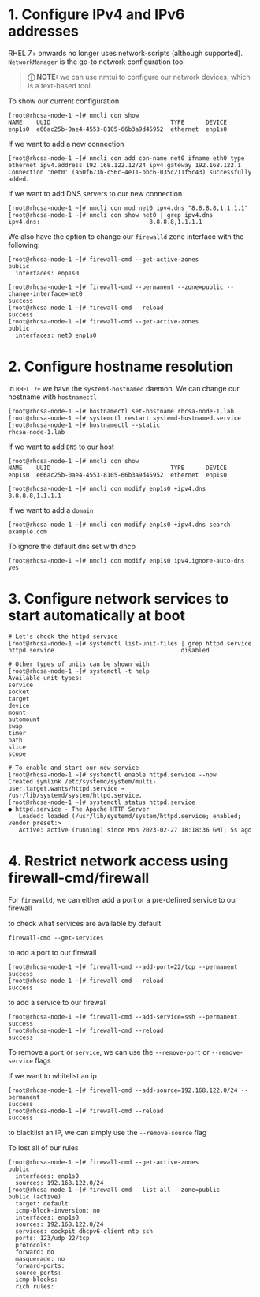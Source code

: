 # 1. Configure IPv4 and IPv6 addresses

RHEL 7+ onwards no longer uses network-scripts (although supported).
`NetworkManager` is the go-to network configuration tool

> **&#9432; NOTE:** we can use nmtui to configure our network devices, which is a text-based tool

To show our current configuration
```
[root@rhcsa-node-1 ~]# nmcli con show                         
NAME    UUID                                  TYPE      DEVICE
enp1s0  e66ac25b-0ae4-4553-8105-66b3a9d45952  ethernet  enp1s0
```
If we want to add a new connection
```
[root@rhcsa-node-1 ~]# nmcli con add con-name net0 ifname eth0 type ethernet ipv4.address 192.168.122.12/24 ipv4.gateway 192.168.122.1
Connection 'net0' (a50f673b-c56c-4e11-bbc6-035c211f5c43) successfully added.
```
If we want to add DNS servers to our new connection
```
[root@rhcsa-node-1 ~]# nmcli con mod net0 ipv4.dns "8.8.8.8,1.1.1.1"
[root@rhcsa-node-1 ~]# nmcli con show net0 | grep ipv4.dns
ipv4.dns:                               8.8.8.8,1.1.1.1
```
We also have the option to change our `firewalld` zone interface with the following:
```
[root@rhcsa-node-1 ~]# firewall-cmd --get-active-zones
public                                                
  interfaces: enp1s0                                  

[root@rhcsa-node-1 ~]# firewall-cmd --permanent --zone=public --change-interface=net0
success
[root@rhcsa-node-1 ~]# firewall-cmd --reload
success
[root@rhcsa-node-1 ~]# firewall-cmd --get-active-zones
public
  interfaces: net0 enp1s0
```

# 2. Configure hostname resolution

in `RHEL 7+` we have the `systemd-hostnamed` daemon. We can change our hostname with `hostnamectl`
```
[root@rhcsa-node-1 ~]# hostnamectl set-hostname rhcsa-node-1.lab    
[root@rhcsa-node-1 ~]# systemctl restart systemd-hostnamed.service  
[root@rhcsa-node-1 ~]# hostnamectl --static                         
rhcsa-node-1.lab                                                    
```

If we want to add `DNS` to our host
```
[root@rhcsa-node-1 ~]# nmcli con show                          
NAME    UUID                                  TYPE      DEVICE 
enp1s0  e66ac25b-0ae4-4553-8105-66b3a9d45952  ethernet  enp1s0 

[root@rhcsa-node-1 ~]# nmcli con modify enp1s0 +ipv4.dns 8.8.8.8,1.1.1.1
```
If we want to add a `domain`
```
[root@rhcsa-node-1 ~]# nmcli con modify enp1s0 +ipv4.dns-search example.com
```
To ignore the default dns set with dhcp
```
[root@rhcsa-node-1 ~]# nmcli con modify enp1s0 ipv4.ignore-auto-dns yes
```

# 3. Configure network services to start automatically at boot
```
# Let's check the httpd service
[root@rhcsa-node-1 ~]# systemctl list-unit-files | grep httpd.service 
httpd.service                                    disabled

# Other types of units can be shown with
[root@rhcsa-node-1 ~]# systemctl -t help 
Available unit types:                    
service                                  
socket                                   
target                                   
device                                   
mount                                    
automount                                
swap                                     
timer                                    
path                                     
slice                                    
scope                                    

# To enable and start our new service
[root@rhcsa-node-1 ~]# systemctl enable httpd.service --now
Created symlink /etc/systemd/system/multi-user.target.wants/httpd.service → /usr/lib/systemd/system/httpd.service.
[root@rhcsa-node-1 ~]# systemctl status httpd.service
● httpd.service - The Apache HTTP Server
   Loaded: loaded (/usr/lib/systemd/system/httpd.service; enabled; vendor preset:>
   Active: active (running) since Mon 2023-02-27 18:18:36 GMT; 5s ago
```

# 4. Restrict network access using firewall-cmd/firewall

For `firewalld`, we can either add a port or a pre-defined service to our firewall

to check what services are available by default
```
firewall-cmd --get-services
```

to add a port to our firewall
```
[root@rhcsa-node-1 ~]# firewall-cmd --add-port=22/tcp --permanent
success                                                          
[root@rhcsa-node-1 ~]# firewall-cmd --reload                     
success                                                          
```
to add a service to our firewall
```
[root@rhcsa-node-1 ~]# firewall-cmd --add-service=ssh --permanent
success                                                          
[root@rhcsa-node-1 ~]# firewall-cmd --reload                     
success                                                          
```
To remove a `port` or `service`, we can use the `--remove-port` or `--remove-service` flags

If we want to whitelist an ip
```
[root@rhcsa-node-1 ~]# firewall-cmd --add-source=192.168.122.0/24 --permanent
success                                                                      
[root@rhcsa-node-1 ~]# firewall-cmd --reload
success                                     
```
to blacklist an IP, we can simply use the `--remove-source` flag

To lost all of our rules
```
[root@rhcsa-node-1 ~]# firewall-cmd --get-active-zones      
public                                                      
  interfaces: enp1s0                                        
  sources: 192.168.122.0/24                                 
[root@rhcsa-node-1 ~]# firewall-cmd --list-all --zone=public
public (active)                                             
  target: default                                           
  icmp-block-inversion: no                                  
  interfaces: enp1s0                                        
  sources: 192.168.122.0/24                                 
  services: cockpit dhcpv6-client ntp ssh                   
  ports: 123/udp 22/tcp                                     
  protocols:                                                
  forward: no                                               
  masquerade: no                                            
  forward-ports:                                            
  source-ports:                                             
  icmp-blocks:                                              
  rich rules:                                               
```
